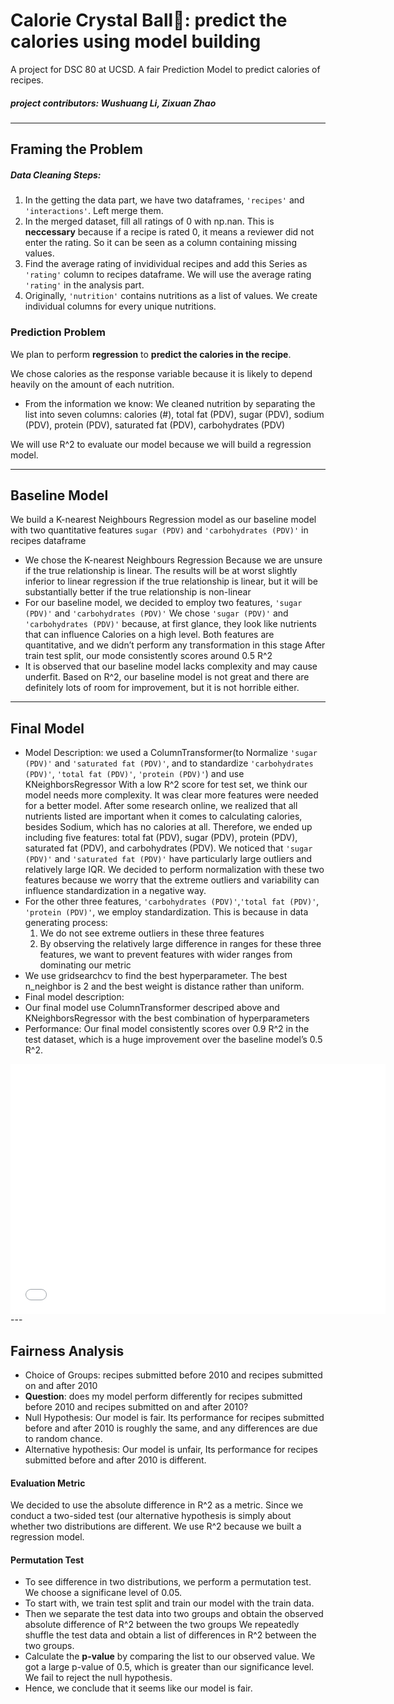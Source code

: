 # Calorie Crystal Ball🔮: predict the calories using model building
A project for DSC 80 at UCSD. A fair Prediction Model to predict calories of recipes.
##### project contributors: Wushuang Li, Zixuan Zhao

---

## Framing the Problem
##### Data Cleaning Steps: 
1.  In the getting the data part, we have two dataframes, `'recipes'` and `'interactions'`. Left merge them.
2.  In the merged dataset, fill all ratings of 0 with np.nan. This is **neccessary** because if a recipe is rated 0, it means a reviewer did not enter the rating. So it can be seen as a column containing missing values.
3.  Find the average rating of invidividual recipes and add this Series as `'rating'` column to recipes dataframe. We will use the average rating `'rating'` in the analysis part.
4.  Originally, `'nutrition'` contains nutritions as a list of values. We create individual columns for every unique nutritions.

### Prediction Problem
We plan to perform **regression** to **predict the calories in the recipe**.

We chose calories as the response variable because it is likely to depend heavily on the amount of each nutrition.
- From the information we know: We cleaned nutrition by separating the list into seven columns: calories (#), total fat (PDV), sugar (PDV), sodium (PDV), protein (PDV), saturated fat (PDV), carbohydrates (PDV)

We will use R^2 to evaluate our model because we will build a regression model.

---

## Baseline Model

We build a K-nearest Neighbours Regression model as our baseline model with two quantitative features `sugar (PDV)` and `'carbohydrates (PDV)'` in recipes dataframe
- We chose the  K-nearest Neighbours Regression
Because we are unsure if the true relationship is linear. The results will be at worst slightly inferior to linear regression if the true relationship is linear, but it will be substantially better if the true relationship is non-linear
- For our baseline model, we decided to employ two features, `'sugar (PDV)'` and `'carbohydrates (PDV)'`
We chose `'sugar (PDV)'` and `'carbohydrates (PDV)'` because, at first glance, they look like nutrients that can influence Calories on a high level.
Both features are quantitative, and we didn’t perform any transformation in this stage
After train test split, our mode consistently scores around 0.5 R^2
- It is observed that our baseline model lacks complexity and may cause underfit. Based on R^2, our baseline model is not great and there are definitely lots of room for improvement, but it is not horrible either.

---

## Final Model
- Model Description: we used a ColumnTransformer(to Normalize `'sugar (PDV)'` and `'saturated fat (PDV)'`, and to standardize `'carbohydrates (PDV)'`, `'total fat (PDV)'`, `'protein (PDV)'`) and use KNeighborsRegressor
With a low R^2 score for test set, we think our model needs more complexity. It was clear more features were needed for a better model. After some research online, we realized that all nutrients listed are important when it comes to calculating calories, besides Sodium, which has no calories at all. Therefore, we ended up including five features: total fat (PDV), sugar (PDV), protein (PDV), saturated fat (PDV), and carbohydrates (PDV).
We noticed that `'sugar (PDV)'` and `'saturated fat (PDV)'` have particularly large outliers and relatively large IQR. We decided to perform normalization with these two features because we worry that the extreme outliers and variability can influence standardization in a negative way. 
- For the other three features, `'carbohydrates (PDV)'`,`'total fat (PDV)'`, `'protein (PDV)'`, we employ standardization. This is because in data generating process: 
  1. We do not see extreme outliers in these three features
  2. By observing the relatively large difference in ranges for these three features, we want to prevent features with wider ranges   from dominating our metric
- We use gridsearchcv to find the best hyperparameter. The best n_neighbor is 2 and the best weight is distance rather than uniform.
- Final model description: 
- Our final model use ColumnTransformer descriped above and KNeighborsRegressor with the best combination of hyperparameters
- Performance: Our final model consistently scores over 0.9 R^2 in the test dataset, which is a huge improvement over the baseline model’s 0.5 R^2.

<iframe src="assets/density.html" width=600 height=400 frameBorder=0></iframe>
---

## Fairness Analysis
- Choice of Groups:
recipes submitted before 2010 and recipes submitted on and after 2010
- **Question**: does my model perform differently for recipes submitted before 2010 and recipes submitted on and after 2010?
- Null Hypothesis: Our model is fair. Its performance for recipes submitted before and after 2010 is roughly the same, and any differences are due to random chance.
- Alternative hypothesis: Our model is unfair, Its performance for recipes submitted before and after 2010 is different.

#### Evaluation Metric
We decided to use the absolute difference in R^2 as a metric. Since we conduct a two-sided test (our alternative hypothesis is simply about whether two distributions are different. We use R^2 because we built a regression model. 

#### Permutation Test
- To see difference in two distributions, we perform a permutation test. We choose a significane level of 0.05.
- To start with, we train test split and train our model with the train data.
- Then we separate the test data into two groups and obtain the observed absolute difference of R^2 between the two groups
We repeatedly shuffle the test data and obtain a list of differences in R^2 between the two groups.
- Calculate the **p-value** by comparing the list to our observed value.
We got a large p-value of 0.5, which is greater than our significance level. We fail to reject the null hypothesis. 
- Hence, we conclude that it seems like our model is fair.
